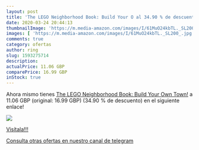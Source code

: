 ```yaml
---
layout: post
title: 'The LEGO Neighborhood Book: Build Your O al 34.90 % de descuento'
date: 2020-03-24 20:44:13
thumbnailImage: 'https://m.media-amazon.com/images/I/61MuO24kbTL._SL200_.jpg'
images: [ 'https://m.media-amazon.com/images/I/61MuO24kbTL._SL200_.jpg' ]
comments: true
category: ofertas
author: ring
slug: 1593275714
description:
actualPrice: 11.06 GBP
comparePrice: 16.99 GBP
inStock: true
---
```


Ahora mismo tienes [The LEGO Neighborhood Book: Build Your Own Town!](https://www.amazon.com/dp/1593275714/?tag=redken08-20) a 11.06 GBP (original: 16.99 GBP) (34.90 %  de descuento) en el siguiente enlace!

[![](https://m.media-amazon.com/images/I/61MuO24kbTL._SL200_.jpg)](https://www.amazon.com/dp/1593275714/?tag=redken08-20)

[Visítala!!!](https://www.amazon.com/dp/1593275714/?tag=redken08-20)

[Consulta otras ofertas en nuestro canal de telegram](https://t.me/s/ofertas25)
